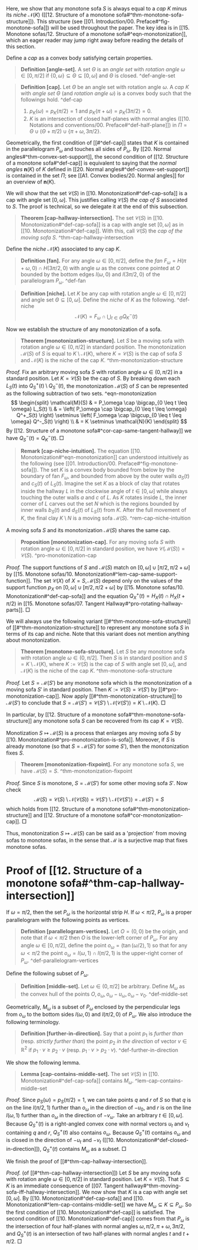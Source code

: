 Here, we show that any monotone sofa $S$ is always equal to a _cap_ $K$ minus its _niche_ $\mathcal{N}(K)$ ([[12. Structure of a monotone sofa#^thm-monotone-sofa-structure]]). This structure (see [[01. Introduction/00. Preface#^fig-monotone-sofa]]) will be used throughout the paper. The key idea is in [[15. Monotone sofas/12. Structure of a monotone sofa#^eqn-monotonization]], which an eager reader may jump right away before reading the details of this section.

Define a _cap_ as a convex body satisfying certain properties.

> __Definition [angle-set].__ A set $\Theta$ is an _angle set_ with _rotation angle_ $\omega \in [0, \pi/2]$ if $\left\{ 0, \omega \right\} \subseteq \Theta \subseteq [0, \omega]$ and $\Theta$ is closed. ^def-angle-set

> __Definition [cap].__ Let $\Theta$ be an angle set with rotation angle $\omega$. A _cap_ $K$ with _angle set_ $\Theta$ (and _rotation angle_ $\omega$) is a convex body such that the followings hold. ^def-cap
> 
> 1. $p_K(\omega) = p_K(\pi/2) = 1$ and $p_K(\pi + \omega) = p_K(3\pi/2) = 0$.
> 2. $K$ is an intersection of closed half-planes with normal angles ([[10. Notations and conventions/00. Preface#^def-half-plane]]) in $\Pi = \Theta \cup (\Theta + \pi/2) \cup \{\pi + \omega, 3\pi/2\}$.

Geometrically, the first condition of [[#^def-cap]] states that $K$ is contained in the parallelogram $P_\omega$ and touches all sides of $P_\omega$. By [[20. Normal angles#^thm-convex-set-support]], the second condition of [[12. Structure of a monotone sofa#^def-cap]] is equivalent to saying that the _normal angles_ $\mathbf{n}(K)$ of $K$ defined in [[20. Normal angles#^def-convex-set-support]] is contained in the set $\Pi$; see [[A1. Convex bodies/20. Normal angles]] for an overview of $\mathbf{n}(K)$.

We will show that the set $\mathcal{C}(S)$ in [[10. Monotonization#^def-cap-sofa]] is a cap with angle set $[0, \omega]$. This justifies calling $\mathcal{C}(S)$ _the cap of_ $S$ associated to $S$. The proof is technical, so we delegate it at the end of this subsection.

> __Theorem [cap-hallway-intersection].__ The set $\mathcal{C}(S)$ in [[10. Monotonization#^def-cap-sofa]] is a cap with angle set $[0, \omega]$ as in [[10. Monotonization#^def-cap]]. With this, call $\mathcal{C}(S)$ the _cap of the moving sofa_ $S$. ^thm-cap-hallway-intersection

Define the _niche_ $\mathcal{N}(K)$ associated to any cap $K$.

> __Definition [fan].__ For any angle $\omega \in [0, \pi/2]$, define the _fan_ $F_\omega = H(\pi+\omega, 0) \cap H(3\pi/2, 0)$ with angle $\omega$ as the convex cone pointed at $O$ bounded by the bottom edges $l(\omega, 0)$ and $l(3\pi/2, 0)$ of the parallelogram $P_\omega$. ^def-fan

> __Definition [niche].__ Let $K$ be any cap with rotation angle $\omega \in [0, \pi/2]$ and angle set $\Theta \subseteq [0, \omega]$. Define the _niche_ of $K$ as the following. ^def-niche
$$
\mathcal{N}(K) = F_{\omega} \cap \bigcup_{t \in \Theta} Q^-_K(t)
$$

Now we establish the structure of any monotonization of a sofa.

> __Theorem [monotonization-structure].__ Let $S$ be a moving sofa with rotation angle $\omega \in (0, \pi/2]$ in standard position. The monotonization $\mathcal{M}(S)$ of $S$ is equal to $K \setminus \mathcal{N}(K)$, where $K = \mathcal{C}(S)$ is the cap of sofa $S$ and $\mathcal{N}(K)$ is the niche of the cap $K$. ^thm-monotonization-structure

_Proof._ Fix an arbitrary moving sofa $S$ with rotation angle $\omega \in (0, \pi/2]$ in a standard position. Let $K = \mathcal{C}(S)$ be the cap of $S$. By breaking down each $L_S(t)$ into $Q_S^+(t) \setminus Q_S^-(t)$, the monotonization $\mathcal{M}(S)$ of $S$ can be represented as the following subtraction of two sets. ^eqn-monotonization
$$
\begin{split}
\mathcal{M}(S) & = P_\omega \cap \bigcap_{0 \leq t \leq \omega} L_S(t) \\
& = \left( P_\omega \cap \bigcap_{0 \leq t \leq \omega} Q^+_S(t) \right) \setminus \left( F_\omega \cap \bigcup_{0 \leq t \leq \omega} Q^-_S(t) \right) \\
& = K \setminus \mathcal{N}(K)
\end{split}
$$
By [[12. Structure of a monotone sofa#^cor-cap-same-tangent-hallway]] we have $Q_S^-(t) = Q_K^-(t)$. □

> __Remark [cap-niche-intuition].__ The equation [[10. Monotonization#^eqn-monotonization]] can understood intuitively as the following (see [[01. Introduction/00. Preface#^fig-monotone-sofa]]). The set $K$ is a convex body bounded from below by the boundary of fan $F_\omega$, and bounded from above by the outer walls $a_S(t)$ and $c_S(t)$ of $L_S(t)$. Imagine the set $K$ as a block of clay that rotates inside the hallway $L$ in the clockwise angle of $t \in [0, \omega]$ while always touching the outer walls $a$ and $c$ of $L$. As $K$ rotates inside $L$, the inner corner of $L$ carves out the set $N$ which is the regions bounded by inner walls $b_S(t)$ and $d_S(t)$ of $L_S(t)$ from $K$. After the full movement of $K$, the final clay $K \setminus N$ is a moving sofa $\mathcal{M}(S)$. ^rem-cap-niche-intuition

A moving sofa $S$ and its monotonization $\mathcal{M}(S)$ shares the same cap.

> __Proposition [monotonization-cap].__ For any moving sofa $S$ with rotation angle $\omega \in [0, \pi/2]$ in standard position, we have $\mathcal{C}(\mathcal{M}(S)) = \mathcal{C}(S)$. ^pro-monotonization-cap

_Proof._ The support functions of $S$ and $\mathcal{M}(S)$ match on $[0, \omega] \cup [\pi/2, \pi/2 + \omega]$ by [[15. Monotone sofas/10. Monotonization#^lem-cap-same-support-function]]. The set $\mathcal{C}(X)$ of $X = S, \mathcal{M}(S)$ depend only on the values of the support function $p_X$ on $[0, \omega] \cup [\pi/2, \pi/2 + \omega]$ by [[15. Monotone sofas/10. Monotonization#^def-cap-sofa]] and the equation $Q^+_X(t) = H_X(t) \cap H_X(t + \pi/2)$ in [[15. Monotone sofas/07. Tangent Hallway#^pro-rotating-hallway-parts]]. □

We will always use the following variant [[#^thm-monotone-sofa-structure]] of [[#^thm-monotonization-structure]] to represent any monotone sofa $S$ in terms of its cap and niche. Note that this variant does not mention anything about monotonization.

> __Theorem [monotone-sofa-structure].__ Let $S$ be any monotone sofa with rotation angle $\omega \in (0, \pi/2]$. Then $S$ is in standard position and $S = K \setminus \mathcal{N}(K)$, where $K := \mathcal{C}(S)$ is the cap of $S$ with angle set $[0, \omega]$, and $\mathcal{N}(K)$ is the niche of the cap $K$. ^thm-monotone-sofa-structure

_Proof._ Let $S = \mathcal{M}(S')$ be any monotone sofa which is the monotonization of a moving sofa $S'$ in standard position. Then $K := \mathcal{C}(S) = \mathcal{C}(S')$ by [[#^pro-monotonization-cap]]. Now apply [[#^thm-monotonization-structure]] to $\mathcal{M}(S')$ to conclude that $S = \mathcal{M}(S') = \mathcal{C}(S') \setminus \mathcal{N}(\mathcal{C}(S')) = K \setminus \mathcal{N}(K)$. □

In particular, by [[12. Structure of a monotone sofa#^thm-monotone-sofa-structure]] any monotone sofa $S$ can be recovered from its cap $K = \mathcal{C}(S)$.

Monotization $S \mapsto \mathcal{M}(S)$ is a process that enlarges any moving sofa $S$ by [[10. Monotonization#^pro-monotonization-is-sofa]]. Moreover, if $S$ is already monotone (so that $S = \mathcal{M}(S')$ for some $S'$), then the monotonization fixes $S$.

> __Theorem [monotonization-fixpoint].__ For any monotone sofa $S$, we have $\mathcal{M}(S) = S$. ^thm-monotonization-fixpoint

_Proof._ Since $S$ is monotone, $S = \mathcal{M}(S')$ for some other moving sofa $S'$. Now check
$$
\mathcal{M}(S) = \mathcal{C}(S) \setminus \mathcal{N}(\mathcal{C}(S)) = \mathcal{C}(S') \setminus \mathcal{N}(\mathcal{C}(S')) = \mathcal{M}(S') = S
$$
which holds from [[12. Structure of a monotone sofa#^thm-monotonization-structure]] and [[12. Structure of a monotone sofa#^cor-monotonization-cap]]. □

Thus, monotonization $S \mapsto \mathcal{M}(S)$ can be said as a 'projection' from moving sofas to monotone sofas, in the sense that $\mathcal{M}$ is a surjective map that fixes monotone sofas.

# Proof of [[12. Structure of a monotone sofa#^thm-cap-hallway-intersection]]

If $\omega = \pi / 2$, then the set $P_\omega$ is the horizontal strip $H$. If $\omega < \pi/2$, $P_\omega$ is a proper parallelogram with the following points as vertices.

> __Definition [parallelogram-vertices].__ Let $O = (0, 0)$ be the origin, and note that if $\omega < \pi/2$ then $O$ is the lower-left corner of $P_\omega$. For any angle $\omega \in [0, \pi/2]$, define the point $o_\omega = (\tan(\omega/2), 1)$ so that for any $\omega < \pi / 2$ the point $o_{\omega} = l(\omega, 1) \cap l(\pi/2, 1)$ is the upper-right corner of $P_\omega$. ^def-parallelogram-vertices

Define the following subset of $P_\omega$.

> __Definition [middle-set].__ Let $\omega \in (0, \pi/2]$ be arbitrary. Define $M_\omega$ as the convex hull of the points $O, o_\omega, o_\omega-u_\omega, o_\omega-v_0$. ^def-middle-set

Geometrically, $M_\omega$ is a subset of $P_\omega$ enclosed by the perpendicular legs from $o_\omega$ to the bottom sides $l(\omega, 0)$ and $l(\pi/2, 0)$ of $P_\omega$. We also introduce the following terminology.

> __Definition [further-in-direction].__ Say that a point $p_1$ is _further than_ (resp. _strictly further than_) the point $p_2$ _in the direction_ of vector $v \in \mathbb{R}^2$ if $p_1 \cdot v \geq p_2 \cdot v$ (resp. $p_1 \cdot v > p_2 \cdot v$). ^def-further-in-direction

We show the following lemma.

> __Lemma [cap-contains-middle-set].__ The set $\mathcal{C}(S)$ in [[10. Monotonization#^def-cap-sofa]] contains $M_\omega$. ^lem-cap-contains-middle-set

_Proof._ Since $p_S(\omega) = p_S(\pi/2) = 1$, we can take points $q$ and $r$ of $S$ so that $q$ is on the line $l(\pi/2, 1)$ further than $o_\omega$ in the direction of $-u_0$, and $r$ is on the line $l(\omega, 1)$ further than $o_\omega$ in the direction of $-v_\omega$. Take an arbitrary $t \in [0, \omega]$. Because $Q^+_S(t)$ is a right-angled convex cone with normal vectors $u_t$ and $v_t$ containing $q$ and $r$, $Q_S^+(t)$ also contains $o_\omega$. Because $Q_S^+(t)$ contains $o_\omega$ and is closed in the direction of $-u_t$ and $-v_t$ ([[10. Monotonization#^def-closed-in-direction]]), $Q_S^+(t)$ contains $M_\omega$ as a subset. □

We finish the proof of [[#^thm-cap-hallway-intersection]].

_Proof._ (of [[#^thm-cap-hallway-intersection]]) Let $S$ be any moving sofa with rotation angle $\omega \in [0, \pi/2]$ in standard position. Let $K = \mathcal{C}(S)$. That $S \subseteq K$ is an immediate consequence of [[07. Tangent hallway#^thm-moving-sofa-iff-hallway-intersection]]. We now show that $K$ is a cap with angle set $[0, \omega]$. By [[10. Monotonization#^def-cap-sofa]] and [[10. Monotonization#^lem-cap-contains-middle-set]] we have $M_\omega \subseteq K \subseteq P_\omega$. So the first condition of [[10. Monotonization#^def-cap]] is satisfied. The second condition of [[10. Monotonization#^def-cap]] comes from that $P_\omega$ is the intersection of four half-planes with normal angles $\omega, \pi/2, \pi + \omega, 3\pi/2$, and $Q_S^+(t)$ is an intersection of two half-planes with normal angles $t$ and $t + \pi/2$. □